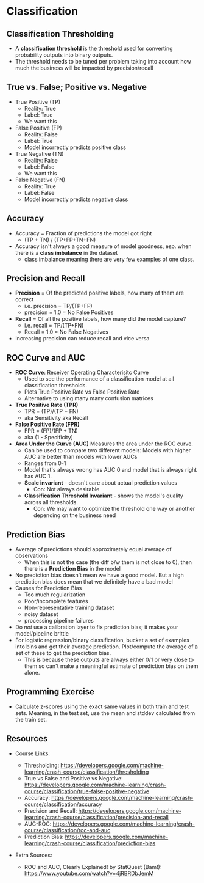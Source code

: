 # Classification

## Classification Thresholding
* A **classification threshold** is the threshold used for converting probability outputs into binary outputs. 
* The threshold needs to be tuned per problem taking into account how much the business will be impacted by precision/recall 

## True vs. False; Positive vs. Negative
* True Positive (TP)
	* Reality: True
	* Label: True
	* We want this
* False Positive (FP)
	* Reality: False
	* Label: True
	* Model incorrectly predicts positive class
* True Negative (TN)
	* Reality: False
	* Label: False
	* We want this 
* False Negative (FN)
	* Reality: True
	* Label: False 
	* Model incorrectly predicts negative class

## Accuracy
* Accuracy = Fraction of predictions the model got right
	* (TP + TN) / (TP+FP+TN+FN)
* Accuracy isn't always a good measure of model goodness, esp. when there is a **class imbalance** in the dataset
	* class imbalance meaning there are very few examples of one class. 

## Precision and Recall
* **Precision** = Of the predicted positive labels, how many of them are correct
	* i.e. precision = TP/(TP+FP)
	* precision = 1.0 = No False Positives
* **Recall** = Of all the positive labels, how many did the model capture?
	* i.e. recall = TP/(TP+FN)
	* Recall = 1.0 = No False Negatives 
* Increasing precision can reduce recall and vice versa

## ROC Curve and AUC
* **ROC Curve**: Receiver Operating Characterisitc Curve
	* Used to see the performance of a classification model at all classification thresholds. 
	* Plots True Positive Rate vs False Positive Rate
	* Alternative to using many many confusion matrices
* **True Positive Rate (TPR)**
	* TPR = (TP)/(TP + FN)
	* aka Sensitivity aka Recall
* **False Positive Rate (FPR)**
	* FPR = (FP)/(FP + TN)
	* aka (1 - Specificity)
* **Area Under the Curve (AUC)** Measures the area under the ROC curve. 
	* Can be used to compare two different models: Models with higher AUC are better than models with lower AUCs
	* Ranges from 0-1
	* Model that's always wrong has AUC 0 and model that is always right has AUC 1. 
	* **Scale invariant** - doesn't care about actual prediction values
		* Con: Not always desirable
	* **Classification Threshold Invariant** - shows the model's quality across all thresholds. 
		* Con: We may want to optimize the threshold one way or another depending on the business need

## Prediction Bias
* Average of predictions should approximately equal average of observations
	* When this is not the case (the diff b/w them is not close to 0), then there is a **Prediction Bias** in the model
* No prediction bias doesn't mean we have a good model. But a high prediction bias does mean that we definitely have a bad model
* Causes for Prediction Bias
	* Too much regularization
	* Poor/incomplete features
	* Non-representative training dataset
	* noisy dataset
	* processing pipeline failures
* Do *not* use a calibration layer to fix prediction bias; it makes your model/pipeline brittle
* For logistic regression/binary classification, bucket a set of examples into bins and get their average prediction. Plot/compute the average of a set of these to get the prediction bias. 
	* This is because these outputs are always either 0/1 or very close to them so can't make a meaningful estimate of prediction bias on them alone. 

## Programming Exercise
* Calculate z-scores using the exact same values in both train and test sets. Meaning, in the test set, use the mean and stddev calculated from the train set. 







## Resources
* Course Links:
	* Thresholding: https://developers.google.com/machine-learning/crash-course/classification/thresholding
	* True vs False and Positive vs Negative: https://developers.google.com/machine-learning/crash-course/classification/true-false-positive-negative
	* Accuracy: https://developers.google.com/machine-learning/crash-course/classification/accuracy
	* Precision and Recall: https://developers.google.com/machine-learning/crash-course/classification/precision-and-recall
	* AUC-ROC: https://developers.google.com/machine-learning/crash-course/classification/roc-and-auc
	* Prediction Bias: https://developers.google.com/machine-learning/crash-course/classification/prediction-bias

* Extra Sources:
	* ROC and AUC, Clearly Explained! by StatQuest (Bam!): https://www.youtube.com/watch?v=4jRBRDbJemM